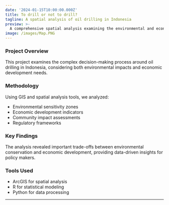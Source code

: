 ```yaml
---
date: '2024-01-15T10:00:00.000Z'
title: To drill or not to drill?
tagline: A spatial analysis of oil drilling in Indonesia
preview: >-
  A comprehensive spatial analysis examining the environmental and economic impacts of oil drilling in Indonesia.
image: /images/Map.PNG
---
```


### Project Overview

This project examines the complex decision-making process around oil drilling in Indonesia, considering both environmental impacts and economic development needs.

### Methodology

Using GIS and spatial analysis tools, we analyzed:
- Environmental sensitivity zones
- Economic development indicators
- Community impact assessments
- Regulatory frameworks

### Key Findings

The analysis revealed important trade-offs between environmental conservation and economic development, providing data-driven insights for policy makers.

### Tools Used

- ArcGIS for spatial analysis
- R for statistical modeling
- Python for data processing

---



